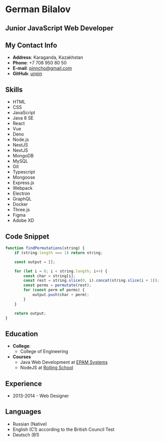 # German Bilalov

## Junior JavaScript Web Developer

## My Contact Info

-   **Address**: Karaganda, Kazakhstan
-   **Phone**: +7 708 950 80 50
-   **E-mail**: pinncho@gmail.com
-   **GitHub**: [unpin](https://github.com/unpin)

## Skills

-   HTML
-   CSS
-   JavaScript
-   Java 8 SE
-   React
-   Vue
-   Deno
-   Node.js
-   NestJS
-   NextJS
-   MongoDB
-   MySQL
-   Git
-   Typescript
-   Mongoose
-   Express.js
-   Webpack
-   Electron
-   GraphQL
-   Docker
-   Three.js
-   Figma
-   Adobe XD

## Code Snippet

```javascript
function findPermutations(string) {
    if (string.length === 1) return string;

    const output = [];

    for (let i = 0; i < string.length; i++) {
        const char = string[i];
        const rest = string.slice(0, i).concat(string.slice(i + 1));
        const perms = permutate(rest);
        for (const perm of perms) {
            output.push(char + perm);
        }
    }

    return output;
}
```

## Education

-   **College**:
    -   College of Engineering
-   **Courses**
    -   Java Web Development at [EPAM Systems](http://www.epam.com/)
    -   NodeJS at [Rolling School](https://rs.school/)

## Experience

-   2013-2014 - Web Designer

## Languages

-   Russian (Native)
-   English (C1) according to the British Council Test
-   Deutsch (B1)
